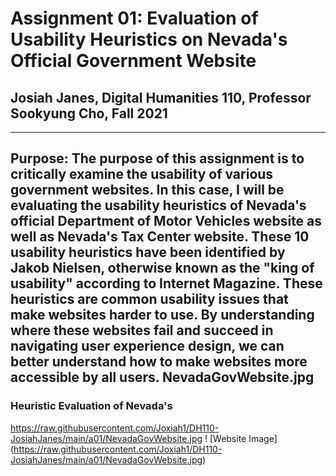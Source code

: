 # Assignment 01: Evaluation of Usability Heuristics on Nevada's Official Government Website

## Josiah Janes, Digital Humanities 110, Professor Sookyung Cho, Fall 2021
---
Purpose: The purpose of this assignment is to critically examine the usability of various government websites. In this case, I will be evaluating the usability heuristics of Nevada's official Department of Motor Vehicles website as well as Nevada's Tax Center website. These 10 usability heuristics have been identified by Jakob Nielsen, otherwise known as the "king of usability" according to Internet Magazine. These heuristics are common usability issues that make websites harder to use. By understanding where these websites fail and succeed in navigating user experience design, we can better understand how to make websites more accessible by all users.
NevadaGovWebsite.jpg
---
### Heuristic Evaluation of Nevada's 

https://raw.githubusercontent.com/Joxiah1/DH110-JosiahJanes/main/a01/NevadaGovWebsite.jpg
! [Website Image] (https://raw.githubusercontent.com/Joxiah1/DH110-JosiahJanes/main/a01/NevadaGovWebsite.jpg)
